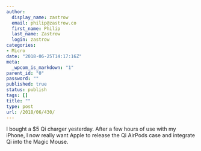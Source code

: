 ```yaml
---
author:
  display_name: zastrow
  email: philip@zastrow.co
  first_name: Philip
  last_name: Zastrow
  login: zastrow
categories:
- Micro
date: "2018-06-25T14:17:16Z"
meta:
  _wpcom_is_markdown: "1"
parent_id: "0"
password: ""
published: true
status: publish
tags: []
title: ""
type: post
url: /2018/06/430/
---
```

<p>I bought a $5 Qi charger yesterday. After a few hours of use with my iPhone, I now really want Apple to release the Qi AirPods case and integrate Qi into the Magic Mouse.</p>
